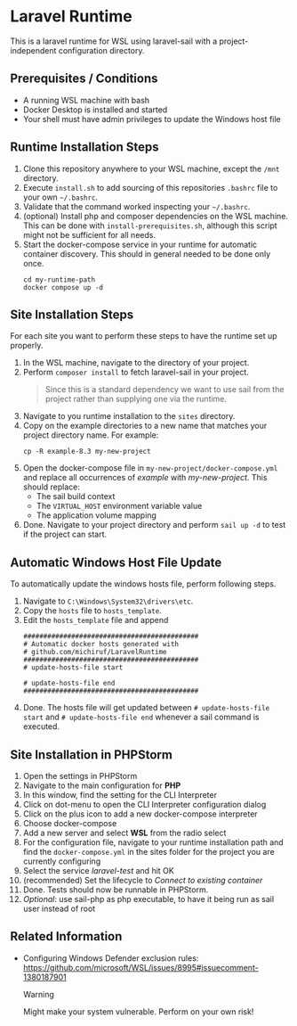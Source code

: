 # Laravel Runtime

This is a laravel runtime for WSL using laravel-sail with a project-independent configuration directory.


## Prerequisites / Conditions

* A running WSL machine with bash
* Docker Desktop is installed and started
* Your shell must have admin privileges to update the Windows host file


## Runtime Installation Steps

1. Clone this repository anywhere to your WSL machine, except the `/mnt` directory.
2. Execute `install.sh` to add sourcing of this repositories `.bashrc` file to your own `~/.bashrc`.
3. Validate that the command worked inspecting your `~/.bashrc`.
4. (optional) Install php and composer dependencies on the WSL machine. This can be done with 
   `install-prerequisites.sh`, although this script might not be sufficient for all needs.
5. Start the docker-compose service in your runtime for automatic container discovery.
   This should in general needed to be done only once.
   ```shell
   cd my-runtime-path
   docker compose up -d
   ```


## Site Installation Steps

For each site you want to perform these steps to have the runtime set up properly.

1. In the WSL machine, navigate to the directory of your project.
2. Perform `composer install` to fetch laravel-sail in your project.
   > Since this is a standard dependency we want to use sail from the project rather than supplying one via the runtime.
3. Navigate to you runtime installation to the `sites` directory.
4. Copy on the example directories to a new name that matches your project directory name.
   For example:
   ```shell
   cp -R example-8.3 my-new-project
   ```
5. Open the docker-compose file in `my-new-project/docker-compose.yml` and replace all occurrences of *example*
   with *my-new-project*.
   This should replace:
   * The sail build context
   * The `VIRTUAL_HOST` environment variable value
   * The application volume mapping
6. Done. Navigate to your project directory and perform `sail up -d` to test if the project can start.


## Automatic Windows Host File Update

To automatically update the windows hosts file, perform following steps.

1. Navigate to `C:\Windows\System32\drivers\etc`.
2. Copy the `hosts` file to `hosts_template`.
3. Edit the `hosts_template` file and append
   ```
   ############################################
   # Automatic docker hosts generated with
   # github.com/michiruf/LaravelRuntime
   ############################################
   # update-hosts-file start
   
   # update-hosts-file end
   ############################################
   ```
4. Done. The hosts file will get updated between `# update-hosts-file start` and `# update-hosts-file end` whenever a
   sail command is executed.


## Site Installation in PHPStorm

1. Open the settings in PHPStorm
2. Navigate to the main configuration for **PHP**
3. In this window, find the setting for the CLI Interpreter
4. Click on dot-menu to open the CLI Interpreter configuration dialog
5. Click on the plus icon to add a new docker-compose interpreter
6. Choose docker-compose
7. Add a new server and select **WSL** from the radio select
8. For the configuration file, navigate to your runtime installation path and find the `docker-compose.yml` in the
   sites folder for the project you are currently configuring
9. Select the service *laravel-test* and hit OK
10. (recommended) Set the lifecycle to *Connect to existing container*
11. Done. Tests should now be runnable in PHPStorm.
12. *Optional*: use sail-php as php executable, to have it being run as sail user instead of root


## Related Information

* Configuring Windows Defender exclusion rules: https://github.com/microsoft/WSL/issues/8995#issuecomment-1380187901
  > [!WARNING]  
  > Might make your system vulnerable. Perform on your own risk!
